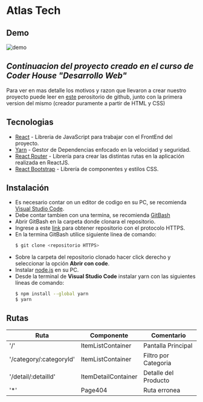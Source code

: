 # Atlas Tech

## Demo
![demo](https://user-images.githubusercontent.com/88438404/182710739-44747b2c-92e9-4ea6-9cb7-00f62341fd18.gif)

## _Continuacion del proyecto creado en el curso de Coder House "Desarrollo Web"_
Para ver en mas detalle los motivos y razon que llevaron a crear nuestro proyecto puede leer en [este](https://github.com/JEmperador/coderHouse_desarrolloWeb) perositorio de github, junto con la primera version del mismo (creador puramente a partir de HTML y CSS)

## Tecnologias
-   [React](https://reactjs.org/) - Libreria de JavaScript para trabajar con el FrontEnd del proyecto.
-   [Yarn](https://yarnpkg.com/) - Gestor de Dependencias enfocado en la velocidad y seguridad.
-   [React Router](https://reactrouter.com/docs/en/v6) - Librería para crear las distintas rutas en la aplicación realizada en ReactJS.
-   [React Bootstrap](https://react-bootstrap.github.io/) - Librería de componentes y estilos CSS.

## Instalación
-   Es necesario contar on un editor de codigo en su PC, se recomienda [Visual Studio Code](https://code.visualstudio.com/).
-   Debe contar tambien con una termina, se recomienda [GitBash](https://git-scm.com/)
-   Abrir GitBash en la carpeta donde clonara el repositorio.
-   Ingrese a este [link](https://github.com/JEmperador/react_coderHouse.git) para obtener repositorio con el protocolo HTTPS.
-   En la termina GitBash utilice siguiente línea de comando:
    ```bash
    $ git clone <repositorio HTTPS>
    ```
-   Sobre la carpeta del repositorio clonado hacer click derecho y seleccionar la opción __Abrir con code__.
-   Instalar [node.js](https://nodejs.org/en/) en su PC.
-   Desde la terminal de __Visual Studio Code__ instalar yarn con las siguientes líneas de comando:
    ```bash
    $ npm install --global yarn
    $ yarn
    ```

## Rutas
| Ruta                    | Componente          | Comentario           |
|-------------------------|---------------------|----------------------|
| '/'                     | ItemListContainer   | Pantalla Principal   |
| '/category/:categoryId' | ItemListContainer   | Filtro por Categoria |
| '/detail/:detailId'     | ItemDetailContainer | Detalle del Producto |
| '*'                     | Page404             | Ruta erronea         |
